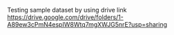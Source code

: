 Testing sample dataset by using drive link
https://drive.google.com/drive/folders/1-A89ew3cPmN4espIW8Wtq7mgXWJG5nrE?usp=sharing
